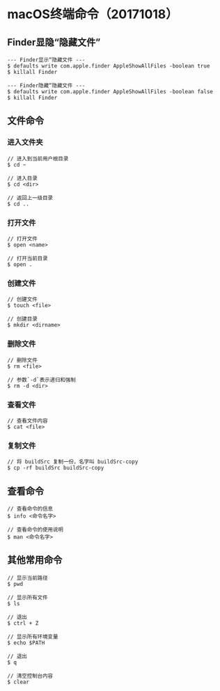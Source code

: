 # macOS终端命令（20171018）



## Finder显隐“隐藏文件”

```
--- Finder显示“隐藏文件 ---
$ defaults write com.apple.finder AppleShowAllFiles -boolean true
$ killall Finder

--- Finder隐藏“隐藏文件 ---
$ defaults write com.apple.finder AppleShowAllFiles -boolean false
$ killall Finder
```



## 文件命令

### 进入文件夹

```
// 进入到当前用户根目录
$ cd ~

// 进入目录
$ cd <dir>

// 返回上一级目录
$ cd ..

```

### 打开文件

```
// 打开文件
$ open <name>

// 打开当前目录
$ open .

```

### 创建文件

```
// 创建文件
$ touch <file>

// 创建目录
$ mkdir <dirname>

```

### 删除文件

```
// 删除文件
$ rm <file>

// 参数`-d`表示递归和强制
$ rm -d <dir>

```

### 查看文件

```
// 查看文件内容
$ cat <file>
```

### 复制文件

```
// 将 buildSrc 复制一份，名字叫 buildSrc-copy
$ cp -rf buildSrc buildSrc-copy
```



## 查看命令

```
// 查看命令的信息
$ info <命令名字>

// 查看命令的使用说明
$ man <命令名字>
```



## 其他常用命令

```
// 显示当前路径
$ pwd

// 显示所有文件
$ ls

// 退出
$ ctrl + Z

// 显示所有环境变量
$ echo $PATH

// 退出
$ q

// 清空控制台内容
$ clear
```

